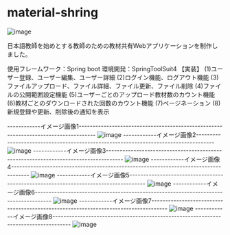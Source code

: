 # material-shring
![image](https://user-images.githubusercontent.com/80804421/147995805-ab1a9418-ed27-45d2-9ac6-96ab8181d90a.png)

日本語教師を始めとする教師のための教材共有Webアプリケーションを制作しました。

使用フレームワーク：Spring boot
環境開発：SpringToolSuit4
【実装】
(1)ユーザー登録、ユーザー編集、ユーザー詳細
(2)ログイン機能、ログアウト機能
(3)ファイルアップロード、ファイル詳細、ファイル更新、ファイル削除
(4)ファイルの公開範囲設定機能
(5)ユーザーごとのアップロード教材数のカウント機能
(6)教材ごとのダウンロードされた回数のカウント機能
(7)ページネーション
(8)新規登録や更新、削除後の通知を表示

------------イメージ画像1------------------------------------------------------------------------------------
![image](https://user-images.githubusercontent.com/80804421/147995958-ff6f4b16-95f4-4552-990d-c8657d92f735.png)
------------イメージ画像2------------------------------------------------------------------------------------
![image](https://user-images.githubusercontent.com/80804421/147995982-ad84c9c4-2988-4945-bf48-8c5ed1840f0c.png)
------------イメージ画像3------------------------------------------------------------------------------------
![image](https://user-images.githubusercontent.com/80804421/147996000-6d304ba0-71d4-457d-a901-9af9c13b3391.png)
------------イメージ画像4------------------------------------------------------------------------------------
![image](https://user-images.githubusercontent.com/80804421/147996014-b20dafba-b5a2-4926-bda1-a7f42a627811.png)
------------イメージ画像5------------------------------------------------------------------------------------
![image](https://user-images.githubusercontent.com/80804421/147996023-3dfc008e-068c-4fac-b6e5-5cb1cef75969.png)
------------イメージ画像6------------------------------------------------------------------------------------
![image](https://user-images.githubusercontent.com/80804421/147995933-7c96c7cc-f05a-4af9-b5ef-75190d6e2179.png)
------------イメージ画像7------------------------------------------------------------------------------------
![image](https://user-images.githubusercontent.com/80804421/147995894-cd1fc230-be9e-4e42-8c8d-e27c65f681f8.png)
------------イメージ画像8------------------------------------------------------------------------------------
![image](https://user-images.githubusercontent.com/80804421/147995916-998be9af-92c8-4a39-b78e-a4b156ab3ab5.png)
